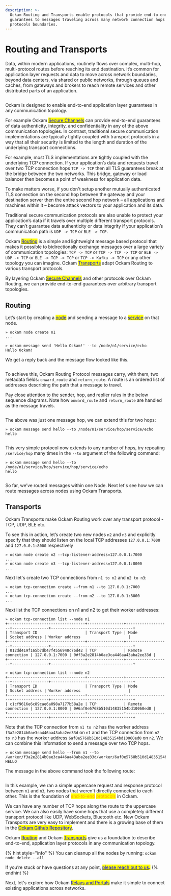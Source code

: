 ```yaml
---
description: >-
  Ockam Routing and Transports enable protocols that provide end-to-end
  guarantees to messages traveling across many network connection hops and
  protocols boundaries.
---
```


# Routing and Transports

Data, within modern applications, routinely flows over complex, multi-hop, multi-protocol routes before reaching its end destination. It’s common for application layer requests and data to move across network boundaries, beyond data centers, via shared or public networks, through queues and caches, from gateways and brokers to reach remote services and other distributed parts of an application.

<img src="../../.gitbook/assets/file.excalidraw.svg" alt="" class="gitbook-drawing">

Ockam is designed to enable end-to-end application layer guarantees in any communication topology.

For example Ockam [<mark style="color:blue;">Secure Channels</mark>](secure-channels.md) can provide end-to-end guarantees of data authenticity, integrity, and confidentiality in any of the above communication topologies. In contrast, traditional secure communication implementations are typically tightly coupled with transport protocols in a way that all their security is limited to the length and duration of the underlying transport connections.

For example, most TLS implementations are tightly coupled with the underlying TCP connection. If your application’s data and requests travel over two TCP connection hops `TCP -> TCP` then all TLS guarantees break at the bridge between the two networks. This bridge, gateway or load balancer then becomes a point of weakness for application data.

To make matters worse, if you don't setup another mutually authenticated TLS connection on the second hop between the gateway and your destination server then the entire second hop network – all applications and machines within it – become attack vectors to your application and its data.&#x20;

Traditional secure communication protocols are also unable to protect your application’s data if it travels over multiple different transport protocols. They can’t guarantee data authenticity or data integrity if your application’s communication path is `UDP -> TCP` or `BLE -> TCP`.

Ockam [<mark style="color:blue;">Routing</mark>](routing.md#routing) is a simple and lightweight message based protocol that makes it possible to bidirectionally exchange messages over a large variety of communication topologies: `TCP -> TCP` or `TCP -> TCP -> TCP` or `BLE -> UDP -> TCP` or `BLE -> TCP -> TCP` or `TCP -> Kafka -> TCP` or any other topology you can imagine. Ockam [<mark style="color:blue;">Transports</mark>](routing.md) adapt Ockam Routing to various transport protocols.

By layering Ockam [<mark style="color:blue;">Secure Channels</mark>](secure-channels.md) and other protocols over Ockam Routing, we can provide end-to-end guarantees over arbitrary transport topologies.

## Routing

Let’s start by creating a [<mark style="color:blue;">node</mark>](nodes.md#node) and sending a message to a [<mark style="color:blue;">service</mark>](nodes.md#service) on that node.

```
» ockam node create n1
...

» ockam message send 'Hello Ockam!' --to /node/n1/service/echo
Hello Ockam!
```

We get a reply back and the message flow looked like this.

<figure><img src="../../diagrams/plantuml/simple/simple.001.jpeg" alt=""><figcaption></figcaption></figure>

To achieve this, Ockam Routing Protocol messages carry, with them, two metadata fields: `onward_route` and `return_route`. A route is an ordered list of addresses describing the path that a message to travel.

Pay close attention to the sender, hop, and replier rules in the below sequence diagrams. Note how  `onward_route` and `return_route` are handled as the message travels.

<figure><img src="../../diagrams/plantuml/one-hop/one-hop.001.jpeg" alt=""><figcaption></figcaption></figure>

The above was just one message hop, we can extend this for two hops:

```
» ockam message send hello --to /node/n1/service/hop/service/echo
hello
```

<figure><img src="../../diagrams/plantuml/two-hops/two-hops.001.jpeg" alt=""><figcaption></figcaption></figure>

This very simple protocol now extends to any number of hops, try repeating `/service/hop` many times in the `--to` argument of the following command:

```
» ockam message send hello --to /node/n1/service/hop/service/hop/service/echo
hello
```

<figure><img src="../../diagrams/plantuml/n-hops/n-hops.001.jpeg" alt=""><figcaption></figcaption></figure>

So far, we’ve routed messages within one Node.  Next let's see how we can route messages across nodes using Ockam Transports.

## Transports

Ockam Transports make Ockam Routing work over any transport protocol - TCP, UDP, BLE etc.

To see this in action, let’s create two new nodes `n2` and `n3`  and explicitly specify that they should listen on the local TCP addresses `127.0.0.1:7000` and `127.0.0.1:8000` respectively

```
» ockam node create n2 --tcp-listener-address=127.0.0.1:7000
...
» ockam node create n3 --tcp-listener-address=127.0.0.1:8000
...
```

Next let's create two TCP connections from `n1 to n2` and `n2 to n3`:

```
» ockam tcp-connection create --from n1 --to 127.0.0.1:7000
...
» ockam tcp-connection create --from n2 --to 127.0.0.1:8000
...
```

Next list the TCP connections on n1 and n2 to get their worker addresses:

```
» ockam tcp-connection list --node n1
+----------------------------------+----------------+-------------------+----------------+------------------------------------+
| Transport ID                     | Transport Type | Mode              | Socket address | Worker address                     |
+----------------------------------+----------------+-------------------+----------------+------------------------------------+
| 012dd419f165b7db47f4556948c76d42 | TCP            | Remote connection | 127.0.0.1:7000 | 0#f3a2e2814b0ae3ca446aa43aba2ee33d |
+----------------------------------+----------------+-------------------+----------------+------------------------------------+

» ockam tcp-connection list --node n2
+----------------------------------+----------------+-------------------+----------------+------------------------------------+
| Transport ID                     | Transport Type | Mode              | Socket address | Worker address                     |
+----------------------------------+----------------+-------------------+----------------+------------------------------------+
| c1cf9616e6c89cae6a098a7177b58a2e | TCP            | Remote connection | 127.0.0.1:8000 | 0#6af0e5768b510d14835154bd10060ed0 |
+----------------------------------+----------------+-------------------+----------------+------------------------------------+
```

Note that the TCP connection from `n1 to n2` has the worker address `f3a2e2814b0ae3ca446aa43aba2ee33d` on `n1` and the TCP connection from `n2 to n3` has the worker address `6af0e5768b510d14835154bd10060ed0` on `n2`. We can combine this information to send a message over two TCP hops.

```
» ockam message send hello --from n1 --to /worker/f3a2e2814b0ae3ca446aa43aba2ee33d/worker/6af0e5768b510d14835154bd10060ed0/service/uppercase
HELLO
```

The message in the above command took the following route:&#x20;

<img src="../../.gitbook/assets/file.excalidraw.svg" alt="" class="gitbook-drawing">

In this example, we ran a simple uppercase request and response protocol between `n1` and `n3`, two nodes that weren't directly connected to each other. This is the foundation of <mark style="color:orange;">end-to-end</mark> <mark style="color:orange;">protocols</mark> in Ockam.

We can have any number of TCP hops along the route to the uppercase service. We can also easily have some hops that use a completely different transport protocol like UDP, WebSockets, Bluetooth etc. New Ockam Transports are very easy to implement and there is a growing base of them in the [<mark style="color:blue;">Ockam Github Repository</mark>](https://github.com/build-trust/ockam).

Ockam [<mark style="color:blue;">Routing</mark>](routing.md#routing) and Ockam [<mark style="color:blue;">Transports</mark>](routing.md#transports) give us a foundation to describe end-to-end, application layer protocols in any communication topology.&#x20;

{% hint style="info" %}
You can cleanup all the nodes by running: `ockam node delete --all`

If you’re stuck or have questions at any point, [<mark style="color:blue;">please reach out to us</mark>](https://www.ockam.io/contact)<mark style="color:blue;">**.**</mark>
{% endhint %}

Next, let's explore how Ockam [<mark style="color:blue;">Relays and Portals</mark>](advanced-routing.md) make it simple to connect existing applications across networks.

